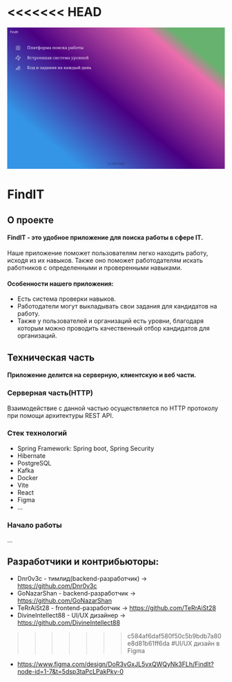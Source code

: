 <<<<<<< HEAD
=======
![](pict/Summary.png)
# FindIT
## О проекте
#### FindIT - это удобное приложение для поиска работы в сфере IT.
Наше приложение поможет пользователям легко находить работу, исходя из их навыков.
Также оно поможет работодателям искать работников с определенными и проверенными навыками.
#### Особенности нашего приложения:
* Есть система проверки навыков.
* Работодатели могут выкладывать свои задания для кандидатов на работу.
* Также у пользователей и организаций есть уровни, благодаря которым можно проводить качественный отбор кандидатов для организаций.

## Техническая часть
#### Приложение делится на серверную, клиентскую и веб части.
### Серверная часть(HTTP)
Взаимодействие с данной частью осуществляется по HTTP протоколу при помощи архитектуры REST API.

### Стек технологий
* Spring Framework: Spring boot, Spring Security
* Hibernate
* PostgreSQL
* Kafka
* Docker
* Vite
* React
* Figma
* ...
### Начало работы
...
## Разработчики и контрибьюторы:
* Dnr0v3c - тимлид(backend-разработчик) -> https://github.com/Dnr0v3c
* GoNazarShan - backend-разработчик -> https://github.com/GoNazarShan
* TeRrAiSt28 - frontend-разработчик -> https://github.com/TeRrAiSt28
* DivineIntellect88 - UI/UX дизайнер -> https://github.com/DivineIntellect88
>>>>>>> c584af6daf580f50c5b9bdb7a80e8d81b61ff6da
#UI/UX дизайн в Figma
* https://www.figma.com/design/DoR3vGxJL5vxQWQyNk3FLh/FindIt?node-id=1-7&t=5dsp3taPcLPakPky-0

